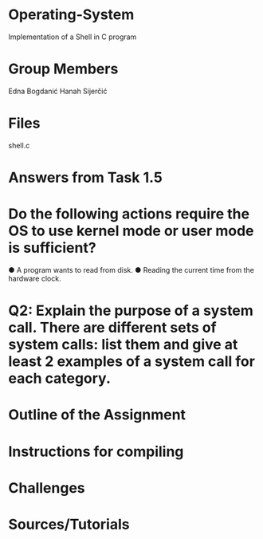 # Operating-System
Implementation of a Shell in C program
# Group Members
Edna Bogdanić
Hanah Sijerčić
# Files
shell.c
# Answers from Task 1.5
# Do the following actions require the OS to use kernel mode or user mode is sufficient?
● A program wants to read from disk.
● Reading the current time from the hardware clock.
# Q2: Explain the purpose of a system call. There are different sets of system calls: list them and give at least 2 examples of a system call for each category.
# Outline of the Assignment
# Instructions for compiling 
# Challenges
# Sources/Tutorials

